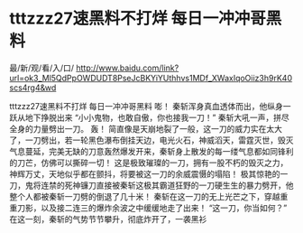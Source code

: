 # tttzzz27速黑料不打烊 每日一冲冲哥黑料

最/新/观/看/入/口/ http://www.baidu.com/link?url=ok3_Ml5QdPpOWDUDT8PseJcBKYiYUthhvs1MDf_XWaxIqoOiiz3h9rK40scs4rg4&wd

tttzzz27速黑料不打烊 每日一冲冲哥黑料
嘭！
    秦斩浑身真血透体而出，他纵身一跃从地下挣脱出来
    “小小鬼物，也敢自傲，你也接我一刀！”
    秦斩大吼一声，拼尽全身的力量劈出一刀。
    轰！
    简直像是天崩地裂了一般，这一刀的威力实在太大了，一刀劈出，若一轮黑色瀑布倒挂天边，电光火石，神威滔天，雷霆灭世，毁灭气息蔓延，完美无缺的刀意轰然爆发开来，秦斩身上散发的每一缕气息都如同锋利的刀芒，仿佛可以撕碎一切！
    这是极致璀璨的一刀，拥有一股不朽的毁灭之力，神辉万丈，天地似乎都在颤抖，将要被这一刀的余威震慑的塌陷！
    极其惊艳的一刀，鬼将连禁的死神镰刀直接被秦斩这极其霸道狂野的一刀硬生生的暴力劈开，他整个人都被秦斩一刀劈的倒退了几十米！
    秦斩在这一刀的无上光芒之下，穿越重重刀影，以及接二连三的爆炸余波之中缓缓地走了出来！
    “这一刀，你当如何？”
    在这一刻，秦斩的气势节节攀升，彻底炸开了，一袭黑衫
